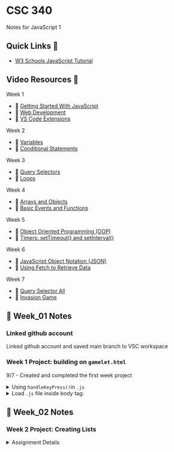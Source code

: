 # CSC 340

Notes for JavaScript 1

## Quick Links :link:

* [W3 Schools JavaScript Tutorial](https://www.w3schools.com/js/default.asp)

## Video Resources :movie_camera:

Week 1

* :link: [Getting Started With JavaScript](https://www.youtube.com/watch?v=0pEeWU8ryXw)
* :link: [Web Development](https://www.youtube.com/watch?v=mGS321QNNuw)
* :link: [VS Code Extensions](https://www.youtube.com/watch?v=xgslBP0sC9M)

Week 2

* :link: [Variables](https://www.youtube.com/watch?v=0pEeWU8ryXw)
* :link: [Conditional Statements](https://www.youtube.com/watch?v=0Izk4SZ415s)

Week 3

* :link: [Query Selectors](https://www.youtube.com/watch?v=cTbgQ-1lhk4)
* :link: [Loops](https://www.youtube.com/watch?v=F7fO1LsAIEY)

Week 4

* :link: [Arrays and Objects](https://www.youtube.com/watch?v=Bjbgk22DJEk)
* :link: [Basic Events and Functions](https://www.youtube.com/watch?v=i3ZzH-aHfCg)

Week 5

* :link: [Object Oriented Programming (OOP)](https://www.youtube.com/watch?v=GInn4IAIt1g)
* :link: [Timers: setTimeout() and setInterval()](https://www.youtube.com/watch?v=rVyuh4M33u4)

Week 6

* :link: [JavaScript Object Notation (JSON)](https://www.youtube.com/watch?v=XWa3vrYMPzY)
* :link: [Using Fetch to Retrieve Data](https://www.youtube.com/watch?v=txaNNoSgVT0)

Week 7

* :link: [Query Selector All](https://www.youtube.com/watch?v=SVr6FNdewq8)
* :link: [Invasion Game](https://www.youtube.com/watch?v=4PCiVZ44C5s)

## :book: Week_01 Notes

### Linked github account

Linked github account and saved main branch to VSC workspace

### Week 1 Project: building on <code>gamelet.html</code>

9/7 - Created and completed the first week project
<details>

<summary>Using <code>handleKeyPress()</code>in <code>.js </code></summary>

```js
const ball = document.getElementById("ball"); // Get the ball
document.addEventListener("keydown", handleKeyPress); // listen for keys
let position = 0; // set initial position

console.log(ball);

/*
handleKeyPress
responds to certain key presses by updating position.
*/
function handleKeyPress(e) {
  if (e.code === "ArrowLeft") {
    position = position - 10;
  }
  if (e.code === "ArrowRight") {
    position = position + 10;
  }
  if (position < 0) {
    position = 0;
  }
  refresh(); // update the ball's position
}

/*
refresh
changes the position of the ball
*/
function refresh() {
  console.log(ball);
  ball.style.left = position + "px";
}
```

</details>

<details>

<summary> Load <code>.js</code> file inside body tag:</summary>

```js
<body>
    <div id="ball"></div>
    <script src="js/main.js"></script>
  </body>
```

</details>


## :book: Week_02 Notes

### Week 2 Project: Creating Lists

<details>

<summary>Assignment Details</summary>

Create your JavaScript application using Visual Studio Code and the following directions below:

1. Create a new folder called Week2
2. Open the folder in Visual Studio Code
3. Create a home.html page
4. Create a css folder and a file in it with a name of styles.css
5. Create a js folder and a file called main.js within the folder
6. On the html page, in the head, add a reference to your css file and a script tag referencing your JavaScript file
7. Add an h1 to the body and center the tag in css
8. Change the background color of the page in css to black and the forecolor to white
9. In JavaScript, when the page loads then write to the page a list of your 5 favorite foods
10. Log to the Console a short message about how you feel about JavaScript so far
11. Zip up the project folder and submit it via the assignment link

</details>
